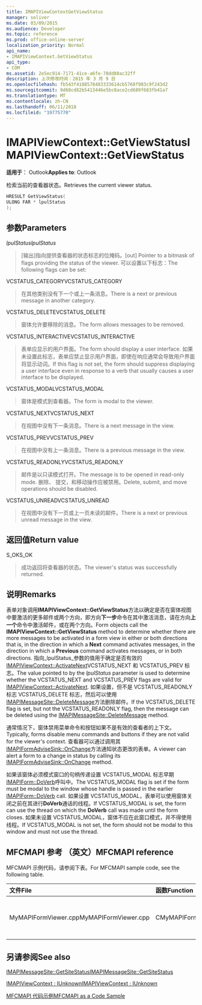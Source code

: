 ```yaml
---
title: IMAPIViewContextGetViewStatus
manager: soliver
ms.date: 03/09/2015
ms.audience: Developer
ms.topic: reference
ms.prod: office-online-server
localization_priority: Normal
api_name:
- IMAPIViewContext.GetViewStatus
api_type:
- COM
ms.assetid: 2e5ec914-7171-41ce-a6fe-78dd80ac32ff
description: 上次修改时间：2015 年 3 月 9 日
ms.openlocfilehash: fb543f4188578483333614cb5768f903c9f243d2
ms.sourcegitcommit: 9d60cd82b5413446e5bc8ace2cd689f683fb41a7
ms.translationtype: MT
ms.contentlocale: zh-CN
ms.lasthandoff: 06/11/2018
ms.locfileid: "19775770"
---
```

# <a name="imapiviewcontextgetviewstatus"></a><span data-ttu-id="5efe3-103">IMAPIViewContext::GetViewStatus</span><span class="sxs-lookup"><span data-stu-id="5efe3-103">IMAPIViewContext::GetViewStatus</span></span>

  
  
<span data-ttu-id="5efe3-104">**适用于**： Outlook</span><span class="sxs-lookup"><span data-stu-id="5efe3-104">**Applies to**: Outlook</span></span> 
  
<span data-ttu-id="5efe3-105">检索当前的查看器状态。</span><span class="sxs-lookup"><span data-stu-id="5efe3-105">Retrieves the current viewer status.</span></span> 
  
```cpp
HRESULT GetViewStatus(
ULONG FAR * lpulStatus
);
```

## <a name="parameters"></a><span data-ttu-id="5efe3-106">参数</span><span class="sxs-lookup"><span data-stu-id="5efe3-106">Parameters</span></span>

 <span data-ttu-id="5efe3-107">_lpulStatus_</span><span class="sxs-lookup"><span data-stu-id="5efe3-107">_lpulStatus_</span></span>
  
> <span data-ttu-id="5efe3-108">[输出]指向提供查看器的状态标志的位掩码。</span><span class="sxs-lookup"><span data-stu-id="5efe3-108">[out] Pointer to a bitmask of flags providing the status of the viewer.</span></span> <span data-ttu-id="5efe3-109">可以设置以下标志：</span><span class="sxs-lookup"><span data-stu-id="5efe3-109">The following flags can be set:</span></span>
    
<span data-ttu-id="5efe3-110">VCSTATUS_CATEGORY</span><span class="sxs-lookup"><span data-stu-id="5efe3-110">VCSTATUS_CATEGORY</span></span> 
  
> <span data-ttu-id="5efe3-111">在其他类别没有下一个或上一条消息。</span><span class="sxs-lookup"><span data-stu-id="5efe3-111">There is a next or previous message in another category.</span></span> 
    
<span data-ttu-id="5efe3-112">VCSTATUS_DELETE</span><span class="sxs-lookup"><span data-stu-id="5efe3-112">VCSTATUS_DELETE</span></span> 
  
> <span data-ttu-id="5efe3-113">窗体允许要移除的消息。</span><span class="sxs-lookup"><span data-stu-id="5efe3-113">The form allows messages to be removed.</span></span> 
    
<span data-ttu-id="5efe3-114">VCSTATUS_INTERACTIVE</span><span class="sxs-lookup"><span data-stu-id="5efe3-114">VCSTATUS_INTERACTIVE</span></span> 
  
> <span data-ttu-id="5efe3-115">表单应显示的用户界面。</span><span class="sxs-lookup"><span data-stu-id="5efe3-115">The form should display a user interface.</span></span> <span data-ttu-id="5efe3-116">如果未设置此标志，表单应禁止显示用户界面，即使在响应通常会导致用户界面将显示动词。</span><span class="sxs-lookup"><span data-stu-id="5efe3-116">If this flag is not set, the form should suppress displaying a user interface even in response to a verb that usually causes a user interface to be displayed.</span></span> 
    
<span data-ttu-id="5efe3-117">VCSTATUS_MODAL</span><span class="sxs-lookup"><span data-stu-id="5efe3-117">VCSTATUS_MODAL</span></span> 
  
> <span data-ttu-id="5efe3-118">窗体是模式到查看器。</span><span class="sxs-lookup"><span data-stu-id="5efe3-118">The form is modal to the viewer.</span></span> 
    
<span data-ttu-id="5efe3-119">VCSTATUS_NEXT</span><span class="sxs-lookup"><span data-stu-id="5efe3-119">VCSTATUS_NEXT</span></span> 
  
> <span data-ttu-id="5efe3-120">在视图中没有下一条消息。</span><span class="sxs-lookup"><span data-stu-id="5efe3-120">There is a next message in the view.</span></span> 
    
<span data-ttu-id="5efe3-121">VCSTATUS_PREV</span><span class="sxs-lookup"><span data-stu-id="5efe3-121">VCSTATUS_PREV</span></span> 
  
> <span data-ttu-id="5efe3-122">在视图中没有上一条消息。</span><span class="sxs-lookup"><span data-stu-id="5efe3-122">There is a previous message in the view.</span></span> 
    
<span data-ttu-id="5efe3-123">VCSTATUS_READONLY</span><span class="sxs-lookup"><span data-stu-id="5efe3-123">VCSTATUS_READONLY</span></span> 
  
> <span data-ttu-id="5efe3-124">邮件是以只读模式打开。</span><span class="sxs-lookup"><span data-stu-id="5efe3-124">The message is to be opened in read-only mode.</span></span> <span data-ttu-id="5efe3-125">删除、 提交，和移动操作应被禁用。</span><span class="sxs-lookup"><span data-stu-id="5efe3-125">Delete, submit, and move operations should be disabled.</span></span> 
    
<span data-ttu-id="5efe3-126">VCSTATUS_UNREAD</span><span class="sxs-lookup"><span data-stu-id="5efe3-126">VCSTATUS_UNREAD</span></span> 
  
> <span data-ttu-id="5efe3-127">在视图中没有下一页或上一页未读的邮件。</span><span class="sxs-lookup"><span data-stu-id="5efe3-127">There is a next or previous unread message in the view.</span></span>
    
## <a name="return-value"></a><span data-ttu-id="5efe3-128">返回值</span><span class="sxs-lookup"><span data-stu-id="5efe3-128">Return value</span></span>

<span data-ttu-id="5efe3-129">S_OK</span><span class="sxs-lookup"><span data-stu-id="5efe3-129">S_OK</span></span> 
  
> <span data-ttu-id="5efe3-130">成功返回将查看器的状态。</span><span class="sxs-lookup"><span data-stu-id="5efe3-130">The viewer's status was successfully returned.</span></span>
    
## <a name="remarks"></a><span data-ttu-id="5efe3-131">说明</span><span class="sxs-lookup"><span data-stu-id="5efe3-131">Remarks</span></span>

<span data-ttu-id="5efe3-132">表单对象调用**IMAPIViewContext::GetViewStatus**方法以确定是否在窗体视图中要激活的更多邮件或两个方向，即方向**下一步**命令在其中激活消息，请在方向**上一个**命令中激活邮件，或在两个方向。</span><span class="sxs-lookup"><span data-stu-id="5efe3-132">Form objects call the **IMAPIViewContext::GetViewStatus** method to determine whether there are more messages to be activated in a form view in either or both directions that is, in the direction in which a **Next** command activates messages, in the direction in which a **Previous** command activates messages, or in both directions.</span></span> <span data-ttu-id="5efe3-133">指向_lpulStatus_参数的值用于确定是否有效的[IMAPIViewContext::ActivateNext](imapiviewcontext-activatenext.md)VCSTATUS_NEXT 和 VCSTATUS_PREV 标志。</span><span class="sxs-lookup"><span data-stu-id="5efe3-133">The value pointed to by the  _lpulStatus_ parameter is used to determine whether the VCSTATUS_NEXT and VCSTATUS_PREV flags are valid for [IMAPIViewContext::ActivateNext](imapiviewcontext-activatenext.md).</span></span> <span data-ttu-id="5efe3-134">如果设置，但不是 VCSTATUS_READONLY 标志 VCSTATUS_DELETE 标志，然后可以使用[IMAPIMessageSite::DeleteMessage](imapimessagesite-deletemessage.md)方法删除邮件。</span><span class="sxs-lookup"><span data-stu-id="5efe3-134">If the VCSTATUS_DELETE flag is set, but not the VCSTATUS_READONLY flag, then the message can be deleted using the [IMAPIMessageSite::DeleteMessage](imapimessagesite-deletemessage.md) method.</span></span> 
  
<span data-ttu-id="5efe3-135">通常情况下，窗体禁用菜单命令和按钮如果不是有效的查看者的上下文。</span><span class="sxs-lookup"><span data-stu-id="5efe3-135">Typically, forms disable menu commands and buttons if they are not valid for the viewer's context.</span></span> <span data-ttu-id="5efe3-136">查看器可以通过调用其[IMAPIFormAdviseSink::OnChange](imapiformadvisesink-onchange.md)方法通知状态更改的表单。</span><span class="sxs-lookup"><span data-stu-id="5efe3-136">A viewer can alert a form to a change in status by calling its [IMAPIFormAdviseSink::OnChange](imapiformadvisesink-onchange.md) method.</span></span> 
  
<span data-ttu-id="5efe3-137">如果该窗体必须模式窗口的句柄传递设置 VCSTATUS_MODAL 标志早期[IMAPIForm::DoVerb](imapiform-doverb.md)呼叫中。</span><span class="sxs-lookup"><span data-stu-id="5efe3-137">The VCSTATUS_MODAL flag is set if the form must be modal to the window whose handle is passed in the earlier [IMAPIForm::DoVerb](imapiform-doverb.md) call.</span></span> <span data-ttu-id="5efe3-138">如果设置 VCSTATUS_MODAL，表单可以使用窗体关闭之前在其进行**DoVerb**通话的线程。</span><span class="sxs-lookup"><span data-stu-id="5efe3-138">If VCSTATUS_MODAL is set, the form can use the thread on which the **DoVerb** call was made until the form closes.</span></span> <span data-ttu-id="5efe3-139">如果未设置 VCSTATUS_MODAL，窗体不应在此窗口模式，并不得使用线程。</span><span class="sxs-lookup"><span data-stu-id="5efe3-139">If VCSTATUS_MODAL is not set, the form should not be modal to this window and must not use the thread.</span></span> 
  
## <a name="mfcmapi-reference"></a><span data-ttu-id="5efe3-140">MFCMAPI 参考 （英文）</span><span class="sxs-lookup"><span data-stu-id="5efe3-140">MFCMAPI reference</span></span>

<span data-ttu-id="5efe3-141">MFCMAPI 示例代码，请参阅下表。</span><span class="sxs-lookup"><span data-stu-id="5efe3-141">For MFCMAPI sample code, see the following table.</span></span>
  
|<span data-ttu-id="5efe3-142">**文件**</span><span class="sxs-lookup"><span data-stu-id="5efe3-142">**File**</span></span>|<span data-ttu-id="5efe3-143">**函数**</span><span class="sxs-lookup"><span data-stu-id="5efe3-143">**Function**</span></span>|<span data-ttu-id="5efe3-144">**Comment**</span><span class="sxs-lookup"><span data-stu-id="5efe3-144">**Comment**</span></span>|
|:-----|:-----|:-----|
|<span data-ttu-id="5efe3-145">MyMAPIFormViewer.cpp</span><span class="sxs-lookup"><span data-stu-id="5efe3-145">MyMAPIFormViewer.cpp</span></span>  <br/> |<span data-ttu-id="5efe3-146">CMyMAPIFormViewer::GetViewStatus</span><span class="sxs-lookup"><span data-stu-id="5efe3-146">CMyMAPIFormViewer::GetViewStatus</span></span>  <br/> |<span data-ttu-id="5efe3-147">MFCMAPI 此函数中实现**IMAPIViewContext::GetViewStatus**方法。</span><span class="sxs-lookup"><span data-stu-id="5efe3-147">MFCMAPI implements the **IMAPIViewContext::GetViewStatus** method in this function.</span></span>  <br/> |
   
## <a name="see-also"></a><span data-ttu-id="5efe3-148">另请参阅</span><span class="sxs-lookup"><span data-stu-id="5efe3-148">See also</span></span>



[<span data-ttu-id="5efe3-149">IMAPIMessageSite::GetSiteStatus</span><span class="sxs-lookup"><span data-stu-id="5efe3-149">IMAPIMessageSite::GetSiteStatus</span></span>](imapimessagesite-getsitestatus.md)
  
[<span data-ttu-id="5efe3-150">IMAPIViewContext : IUnknown</span><span class="sxs-lookup"><span data-stu-id="5efe3-150">IMAPIViewContext : IUnknown</span></span>](imapiviewcontextiunknown.md)


[<span data-ttu-id="5efe3-151">MFCMAPI 代码示例</span><span class="sxs-lookup"><span data-stu-id="5efe3-151">MFCMAPI as a Code Sample</span></span>](mfcmapi-as-a-code-sample.md)

